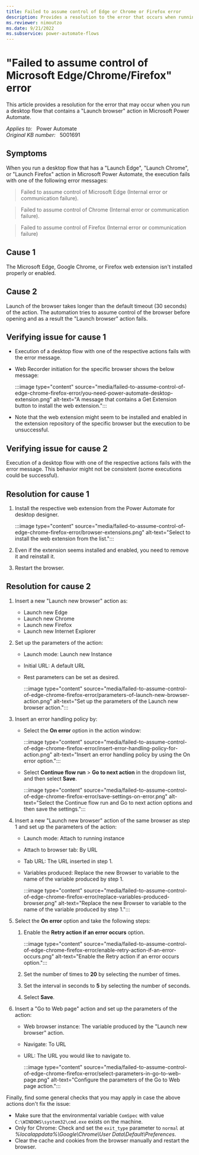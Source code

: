 ```yaml
---
title: Failed to assume control of Edge or Chrome or Firefox error
description: Provides a resolution to the error that occurs when running a desktop flow that has a "Launch browser" action in Power Automate.
ms.reviewer: nimoutzo
ms.date: 9/21/2022
ms.subservice: power-automate-flows
---
```

# "Failed to assume control of Microsoft Edge/Chrome/Firefox" error

This article provides a resolution for the error that may occur when you run a desktop flow that contains a "Launch browser" action in Microsoft Power Automate.

_Applies to:_ &nbsp; Power Automate  
_Original KB number:_ &nbsp; 5001691

## Symptoms

When you run a desktop flow that has a "Launch Edge", "Launch Chrome", or "Launch Firefox" action in Microsoft Power Automate, the execution fails with one of the following error messages:

> Failed to assume control of Microsoft Edge (Internal error or communication failure).

> Failed to assume control of Chrome (Internal error or communication failure).

> Failed to assume control of Firefox (Internal error or communication failure)

## Cause 1

The Microsoft Edge, Google Chrome, or Firefox web extension isn't installed properly or enabled.

## Cause 2

Launch of the browser takes longer than the default timeout (30 seconds) of the action. The automation tries to assume control of the browser before opening and as a result the "Launch browser" action fails.

## Verifying issue for cause 1

- Execution of a desktop flow with one of the respective actions fails with the error message.
- Web Recorder initiation for the specific browser shows the below message:

  :::image type="content" source="media/failed-to-assume-control-of-edge-chrome-firefox-error/you-need-power-automate-desktop-extension.png" alt-text="A message that contains a Get Extension button to install the web extension.":::

- Note that the web extension might seem to be installed and enabled in the extension repository of the specific browser but the execution to be unsuccessful.

## Verifying issue for cause 2

Execution of a desktop flow with one of the respective actions fails with the error message. This behavior might not be consistent (some executions could be successful).

## Resolution for cause 1

1. Install the respective web extension from the Power Automate for desktop designer.

   :::image type="content" source="media/failed-to-assume-control-of-edge-chrome-firefox-error/browser-extensions.png" alt-text="Select to install the web extension from the list.":::

2. Even if the extension seems installed and enabled, you need to remove it and reinstall it.
3. Restart the browser.

## Resolution for cause 2

1. Insert a new "Launch new browser" action as:
    - Launch new Edge
    - Launch new Chrome
    - Launch new Firefox
    - Launch new Internet Explorer

2. Set up the parameters of the action:
    - Launch mode: Launch new Instance
    - Initial URL: A default URL
    - Rest parameters can be set as desired.

      :::image type="content" source="media/failed-to-assume-control-of-edge-chrome-firefox-error/parameters-of-launch-new-browser-action.png" alt-text="Set up the parameters of the Launch new browser action.":::

3. Insert an error handling policy by:
    - Select the **On error** option in the action window:

      :::image type="content" source="media/failed-to-assume-control-of-edge-chrome-firefox-error/insert-error-handling-policy-for-action.png" alt-text="Insert an error handling policy by using the On error option.":::

    - Select **Continue flow run** > **Go to next action** in the dropdown list, and then select **Save**.

      :::image type="content" source="media/failed-to-assume-control-of-edge-chrome-firefox-error/save-settings-on-error.png" alt-text="Select the Continue flow run and Go to next action options and then save the settings.":::

4. Insert a new "Launch new browser" action of the same browser as step 1 and set up the parameters of the action:
    - Launch mode: Attach to running instance
    - Attach to browser tab: By URL
    - Tab URL: The URL inserted in step 1.
    - Variables produced: Replace the new Browser to variable to the name of the variable produced by step 1.

        :::image type="content" source="media/failed-to-assume-control-of-edge-chrome-firefox-error/replace-variables-produced-browser.png" alt-text="Replace the new Browser to variable to the name of the variable produced by step 1.":::

5. Select the **On error** option and take the following steps:
    1. Enable the **Retry action if an error occurs** option.

       :::image type="content" source="media/failed-to-assume-control-of-edge-chrome-firefox-error/enable-retry-action-if-an-error-occurs.png" alt-text="Enable the Retry action if an error occurs option.":::

    2. Set the number of times to **20** by selecting the number of times.
    3. Set the interval in seconds to **5** by selecting the number of seconds.
    4. Select **Save**.

6. Insert a "Go to Web page" action and set up the parameters of the action:
    - Web browser instance: The variable produced by the "Launch new browser" action.
    - Navigate: To URL
    - URL: The URL you would like to navigate to.

      :::image type="content" source="media/failed-to-assume-control-of-edge-chrome-firefox-error/select-parameters-in-go-to-web-page.png" alt-text="Configure the parameters of the Go to Web page action.":::

Finally, find some general checks that you may apply in case the above actions don't fix the issue:

- Make sure that the environmental variable `ComSpec` with value `C:\WINDOWS\system32\cmd.exe` exists on the machine.
- Only for Chrome: Check and set the `exit_type` parameter to `normal` at _%localappdata%\Google\Chrome\User Data\Default\Preferences_.
- Clear the cache and cookies from the browser manually and restart the browser.
